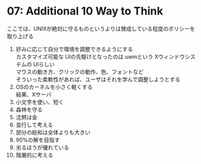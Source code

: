 # 07: Additional 10 Way to Think

ここでは、UNIXが絶対に守るものというよりは賛成している程度のポリシーを取り上げる

1. 好みに応じて自分で環境を調整できるようにする  
カスタマイズ可能な UIの先駆けとなったのは uwmという Xウィンドウシステムの UIらしい  
マウスの動き方、クリックの動作、色、フォントなど  
そういった柔軟性があれば、ユーザはそれを学んで調整しようとする
2. OSのカーネルを小さく軽くする  
結果、Xサーバ
1. 小文字を使い、短く
2. 森林を守る
3. 沈黙は金
4. 並行して考える
5. 部分の総和は全体よりも大きい
6. 90%の解を目指す
7. 劣るほうが優れている
8.  階層的に考える
